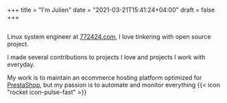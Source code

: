 +++
title = "I'm Julien"
date = "2021-03-21T15:41:24+04:00"
draft = false
+++

## 
Linux system engineer at [772424.com](https://772424.com), I love tinkering with open source project.

I made several contributions to projects I love and projects I work with everyday.

My work is to maintain an ecommerce hosting platform optimized for [PrestaShop](https://www.prestashop.com/), but my passion is to automate and monitor everything {{< icon "rocket icon-pulse-fast" >}}
